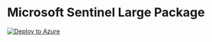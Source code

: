 # Microsoft Sentinel Large Package

[![Deploy to Azure](https://aka.ms/deploytoazurebutton)](https://portal.azure.com/#create/Microsoft.Template/uri/https%3A%2F%2Fgithub.com%2Fa-balde%2FMicrosoft-Sentinel%2Fblob%2Fmain%2FSentinel-Large%2FcreateUiDefinition.json)
